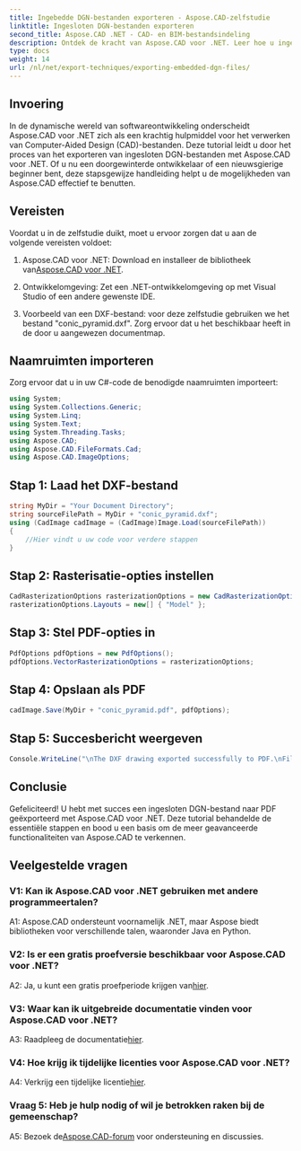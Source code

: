 ```yaml
---
title: Ingebedde DGN-bestanden exporteren - Aspose.CAD-zelfstudie
linktitle: Ingesloten DGN-bestanden exporteren
second_title: Aspose.CAD .NET - CAD- en BIM-bestandsindeling
description: Ontdek de kracht van Aspose.CAD voor .NET. Leer hoe u ingesloten DGN-bestanden moeiteloos naar PDF kunt exporteren met deze stapsgewijze zelfstudie.
type: docs
weight: 14
url: /nl/net/export-techniques/exporting-embedded-dgn-files/
---
```

## Invoering

In de dynamische wereld van softwareontwikkeling onderscheidt Aspose.CAD voor .NET zich als een krachtig hulpmiddel voor het verwerken van Computer-Aided Design (CAD)-bestanden. Deze tutorial leidt u door het proces van het exporteren van ingesloten DGN-bestanden met Aspose.CAD voor .NET. Of u nu een doorgewinterde ontwikkelaar of een nieuwsgierige beginner bent, deze stapsgewijze handleiding helpt u de mogelijkheden van Aspose.CAD effectief te benutten.

## Vereisten

Voordat u in de zelfstudie duikt, moet u ervoor zorgen dat u aan de volgende vereisten voldoet:

1.  Aspose.CAD voor .NET: Download en installeer de bibliotheek van[Aspose.CAD voor .NET](https://releases.aspose.com/cad/net/).

2. Ontwikkelomgeving: Zet een .NET-ontwikkelomgeving op met Visual Studio of een andere gewenste IDE.

3. Voorbeeld van een DXF-bestand: voor deze zelfstudie gebruiken we het bestand "conic_pyramid.dxf". Zorg ervoor dat u het beschikbaar heeft in de door u aangewezen documentmap.

## Naamruimten importeren

Zorg ervoor dat u in uw C#-code de benodigde naamruimten importeert:

```csharp
using System;
using System.Collections.Generic;
using System.Linq;
using System.Text;
using System.Threading.Tasks;
using Aspose.CAD;
using Aspose.CAD.FileFormats.Cad;
using Aspose.CAD.ImageOptions;
```

## Stap 1: Laad het DXF-bestand

```csharp
string MyDir = "Your Document Directory";
string sourceFilePath = MyDir + "conic_pyramid.dxf";
using (CadImage cadImage = (CadImage)Image.Load(sourceFilePath))
{
    //Hier vindt u uw code voor verdere stappen
}
```

## Stap 2: Rasterisatie-opties instellen

```csharp
CadRasterizationOptions rasterizationOptions = new CadRasterizationOptions();
rasterizationOptions.Layouts = new[] { "Model" };
```

## Stap 3: Stel PDF-opties in

```csharp
PdfOptions pdfOptions = new PdfOptions();
pdfOptions.VectorRasterizationOptions = rasterizationOptions;
```

## Stap 4: Opslaan als PDF

```csharp
cadImage.Save(MyDir + "conic_pyramid.pdf", pdfOptions);
```

## Stap 5: Succesbericht weergeven

```csharp
Console.WriteLine("\nThe DXF drawing exported successfully to PDF.\nFile saved at " + MyDir);
```

## Conclusie

Gefeliciteerd! U hebt met succes een ingesloten DGN-bestand naar PDF geëxporteerd met Aspose.CAD voor .NET. Deze tutorial behandelde de essentiële stappen en bood u een basis om de meer geavanceerde functionaliteiten van Aspose.CAD te verkennen.

## Veelgestelde vragen

### V1: Kan ik Aspose.CAD voor .NET gebruiken met andere programmeertalen?

A1: Aspose.CAD ondersteunt voornamelijk .NET, maar Aspose biedt bibliotheken voor verschillende talen, waaronder Java en Python.

### V2: Is er een gratis proefversie beschikbaar voor Aspose.CAD voor .NET?

 A2: Ja, u kunt een gratis proefperiode krijgen van[hier](https://releases.aspose.com/).

### V3: Waar kan ik uitgebreide documentatie vinden voor Aspose.CAD voor .NET?

 A3: Raadpleeg de documentatie[hier](https://reference.aspose.com/cad/net/).

### V4: Hoe krijg ik tijdelijke licenties voor Aspose.CAD voor .NET?

 A4: Verkrijg een tijdelijke licentie[hier](https://purchase.aspose.com/temporary-license/).

### Vraag 5: Heb je hulp nodig of wil je betrokken raken bij de gemeenschap?

A5: Bezoek de[Aspose.CAD-forum](https://forum.aspose.com/c/cad/19) voor ondersteuning en discussies.